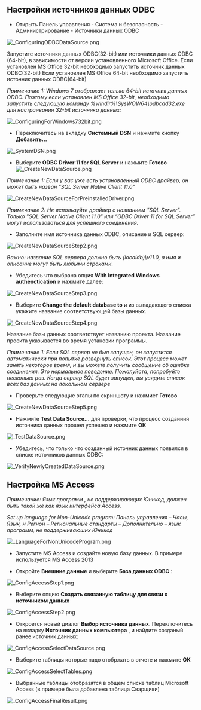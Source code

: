 ﻿
## Настройки источников данных ODBC

* Открыть Панель управления - Система и безопасность - Администрирование - Источники данных ODBC

![_ConfiguringODBCDataSource.png](./images/_ConfiguringODBCDataSource.png "")

Запустите источники данных ODBC(32-bit) или источники данных ODBC (64-bit), в зависимости от версии установленного Microsoft Office.
Если установлен MS Office 32-bit необходимо запустить источник данных ODBC(32-bit)
Если установлен MS Office 64-bit необходимо запустить источник данных ODBC(64-bit)

*Примечание 1: Windows 7 отображает только 64-bit источник данных ODBC. Поэтому если установлен MS Office 32-bit, необходимо запустить следующую команду %windir%\SysWOW64\odbcad32.exe для настраивания 32-bit источника данных:*


![_ConfiguringForWindows732bit.png](./images/_ConfiguringForWindows732bit.png "")

* Переключитесь на вкладку **Системный DSN** и нажмите кнопку **Добавить...**

![_SystemDSN.png](./images/_SystemDSN.png "")

* Выберите **ODBC Driver 11 for SQL Server** и нажмите **Готово**
![_CreateNewDataSource.png](./images/_CreateNewDataSource.png "")

*Примечание 1: Если у вас уже есть установленный ODBC драйвер, он может быть назван "SQL Server Native Client 11.0"*

![_CreateNewDataSourceForPreinstalledDriver.png](./images/_CreateNewDataSourceForPreinstalledDriver.png "")

*Примечание 2: Не используйте драйвер с названием "SQL Server". Только "SQL Server Native Client 11.0" или “ODBC Driver 11 for SQL Server” могут использоваться для успешного соединения.*

* Заполните имя источника данных ODBC, описание и SQL сервер:

![_CreateNewDataSourceStep2.png](./images/_CreateNewDataSourceStep2.png "")

*Важно: название SQL сервера должно быть (localdb)\v11.0, а имя и описание могут быть любыми строками.*


* Убедитесь что выбрана опция **With Integrated Windows authenctication** и нажмите далее:

![_CreateNewDataSourceStep3.png](./images/_CreateNewDataSourceStep3.png "")

* Выберите **Change the default database to** и из выпадающего списка укажите название соответствующей базы данных.

![_CreateNewDataSourceStep4.png](./images/_CreateNewDataSourceStep4.png "")


Название базы данных соответствует названию проекта. Название проекта указывается во время установки программы. 

*Примечание 1: Если SQL сервер не был запущен, он запустится автоматически при попытке развернуть список. Этот процесс может занять некоторое время, и вы можете получить сообщение об ошибке соединения. Это нормальное поведение. Пожалуйста, попробуйте несколько раз. Когда сервер SQL будет запущен, вы увидите список всех баз данных на локальном сервере*

* Проверьте следующие этапы по скриншоту и нажмиет **Готово**

![_CreateNewDataSourceStep5.png](./images/_CreateNewDataSourceStep5.png "")

* Нажмите **Test Data Source…** для проверки, что процесс созданния источника данных прошел успешно и нажмите **ОК** 

![_TestDataSource.png](./images/_TestDataSource.png "")

* Убедитесь, что только что созданный источник данных появился в списке источников данных ODBC:

![_VerifyNewlyCreatedDataSource.png](./images/_VerifyNewlyCreatedDataSource.png "")

##	Настройка MS Access

*Примечание: Язык программ , не поддерживающих Юникод, должен быть такой же как язык интерфейса Access.*

*Set up language for Non-Unicode program:*
*Панель управления – Часы, Язык, и Регион – Региональные стандарты  – Дополнительно – язык программ, не поддерживающих Юникод*

![_LanguageForNonUnicodeProgram.png](./images/_LanguageForNonUnicodeProgram.png "")


* Запустите MS Access и создайте новую базу данных. В примере используется MS Access 2013

* Откройте **Внешние данные** и выберите **База данных ODBC** :

![_ConfigAccessStep1.png](./images/_ConfigAccessStep1.png "")

* Выберите опцию **Создать связанную таблицу для связи с источником данных**

![_ConfigAccessStep2.png](./images/_ConfigAccessStep2.png "")

* Откроется новый диалог **Выбор источника данных**. Переключитесь на вкладку **Источник данных компьютера** , и найдите созданый ранее источник данных:

![_ConfigAccessSelectDataSource.png](./images/_ConfigAccessSelectDataSource.png "")

* Выберите таблицы которые надо отобржать в отчете и нажмите **ОК**

![_ConfigAccessSelectTables.png](./images/_ConfigAccessSelectTables.png "")

* Выбранные таблицы отобразятся в общем списке таблиц Microsoft Access (в примере была добавлена таблица Сварщики)

![_ConfigAccessFinalResult.png](./images/_ConfigAccessFinalResult.png "")
 
